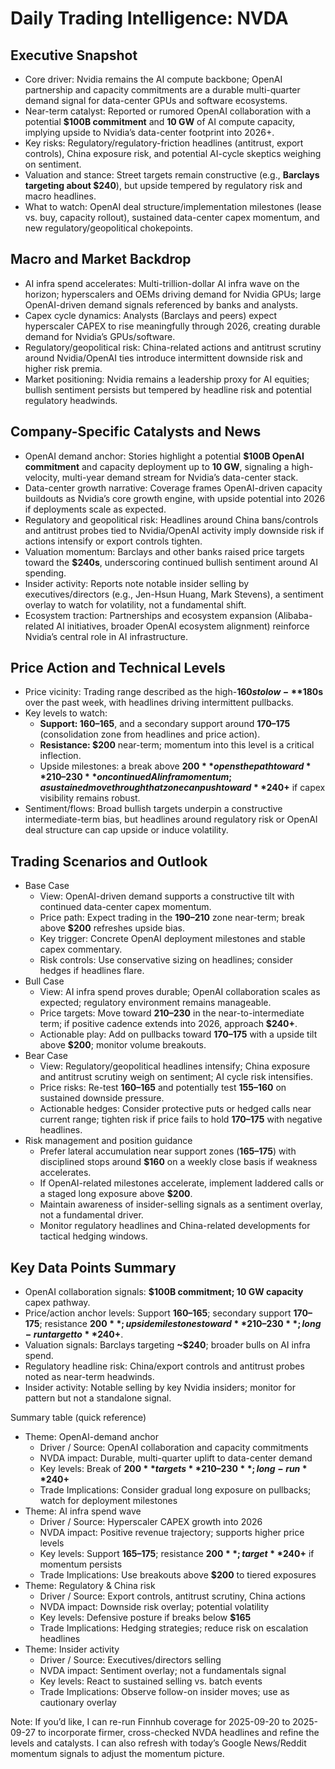 # Daily Trading Intelligence: NVDA

## Executive Snapshot
- Core driver: Nvidia remains the AI compute backbone; OpenAI partnership and capacity commitments are a durable multi-quarter demand signal for data-center GPUs and software ecosystems.
- Near-term catalyst: Reported or rumored OpenAI collaboration with a potential **$100B commitment** and **10 GW** of AI compute capacity, implying upside to Nvidia’s data-center footprint into 2026+.
- Key risks: Regulatory/regulatory-friction headlines (antitrust, export controls), China exposure risk, and potential AI-cycle skeptics weighing on sentiment.
- Valuation and stance: Street targets remain constructive (e.g., **Barclays targeting about $240**), but upside tempered by regulatory risk and macro headlines. 
- What to watch: OpenAI deal structure/implementation milestones (lease vs. buy, capacity rollout), sustained data-center capex momentum, and new regulatory/geopolitical chokepoints.

## Macro and Market Backdrop
- AI infra spend accelerates: Multi-trillion-dollar AI infra wave on the horizon; hyperscalers and OEMs driving demand for Nvidia GPUs; large OpenAI-driven demand signals referenced by banks and analysts.
- Capex cycle dynamics: Analysts (Barclays and peers) expect hyperscaler CAPEX to rise meaningfully through 2026, creating durable demand for Nvidia’s GPUs/software.
- Regulatory/geopolitical risk: China-related actions and antitrust scrutiny around Nvidia/OpenAI ties introduce intermittent downside risk and higher risk premia.
- Market positioning: Nvidia remains a leadership proxy for AI equities; bullish sentiment persists but tempered by headline risk and potential regulatory headwinds.

## Company-Specific Catalysts and News
- OpenAI demand anchor: Stories highlight a potential **$100B OpenAI commitment** and capacity deployment up to **10 GW**, signaling a high-velocity, multi-year demand stream for Nvidia’s data-center stack.
- Data-center growth narrative: Coverage frames OpenAI-driven capacity buildouts as Nvidia’s core growth engine, with upside potential into 2026 if deployments scale as expected.
- Regulatory and geopolitical risk: Headlines around China bans/controls and antitrust probes tied to Nvidia/OpenAI activity imply downside risk if actions intensify or export controls tighten.
- Valuation momentum: Barclays and other banks raised price targets toward the **$240s**, underscoring continued bullish sentiment around AI spending.
- Insider activity: Reports note notable insider selling by executives/directors (e.g., Jen-Hsun Huang, Mark Stevens), a sentiment overlay to watch for volatility, not a fundamental shift.
- Ecosystem traction: Partnerships and ecosystem expansion (Alibaba-related AI initiatives, broader OpenAI ecosystem alignment) reinforce Nvidia’s central role in AI infrastructure.

## Price Action and Technical Levels
- Price vicinity: Trading range described as the high-**$160s to low-**$180s** over the past week, with headlines driving intermittent pullbacks.
- Key levels to watch:
  - **Support: $160–$165**, and a secondary support around **$170–$175** (consolidation zone from headlines and price action).
  - **Resistance: $200** near-term; momentum into this level is a critical inflection.
  - Upside milestones: a break above **$200** opens the path toward **$210–$230** on continued AI infra momentum; a sustained move through that zone can push toward **$240+** if capex visibility remains robust.
- Sentiment/flows: Broad bullish targets underpin a constructive intermediate-term bias, but headlines around regulatory risk or OpenAI deal structure can cap upside or induce volatility.

## Trading Scenarios and Outlook
- Base Case
  - View: OpenAI-driven demand supports a constructive tilt with continued data-center capex momentum.
  - Price path: Expect trading in the **$190–$210** zone near-term; break above **$200** refreshes upside bias.
  - Key trigger: Concrete OpenAI deployment milestones and stable capex commentary.
  - Risk controls: Use conservative sizing on headlines; consider hedges if headlines flare.
- Bull Case
  - View: AI infra spend proves durable; OpenAI collaboration scales as expected; regulatory environment remains manageable.
  - Price targets: Move toward **$210–$230** in the near-to-intermediate term; if positive cadence extends into 2026, approach **$240+**.
  - Actionable play: Add on pullbacks toward **$170–$175** with a upside tilt above **$200**; monitor volume breakouts.
- Bear Case
  - View: Regulatory/geopolitical headlines intensify; China exposure and antitrust scrutiny weigh on sentiment; AI cycle risk intensifies.
  - Price risks: Re-test **$160–$165** and potentially test **$155–$160** on sustained downside pressure.
  - Actionable hedges: Consider protective puts or hedged calls near current range; tighten risk if price fails to hold **$170–$175** with negative headlines.
- Risk management and position guidance
  - Prefer lateral accumulation near support zones (**$165–$175**) with disciplined stops around **$160** on a weekly close basis if weakness accelerates.
  - If OpenAI-related milestones accelerate, implement laddered calls or a staged long exposure above **$200**.
  - Maintain awareness of insider-selling signals as a sentiment overlay, not a fundamental driver.
  - Monitor regulatory headlines and China-related developments for tactical hedging windows.

## Key Data Points Summary
- OpenAI collaboration signals: **$100B commitment; 10 GW capacity** capex pathway.
- Price/action anchor levels: Support **$160–$165**; secondary support **$170–$175**; resistance **$200**; upside milestones toward **$210–$230**; long-run target to **$240+**.
- Valuation signals: Barclays targeting **~$240**; broader bulls on AI infra spend.
- Regulatory headline risk: China/export controls and antitrust probes noted as near-term headwinds.
- Insider activity: Notable selling by key Nvidia insiders; monitor for pattern but not a standalone signal.

Summary table (quick reference)
- Theme: OpenAI-demand anchor
  - Driver / Source: OpenAI collaboration and capacity commitments
  - NVDA impact: Durable, multi-quarter uplift to data-center demand
  - Key levels: Break of **$200** targets **$210–$230**; long-run **$240+**
  - Trade Implications: Consider gradual long exposure on pullbacks; watch for deployment milestones
- Theme: AI infra spend wave
  - Driver / Source: Hyperscaler CAPEX growth into 2026
  - NVDA impact: Positive revenue trajectory; supports higher price levels
  - Key levels: Support **$165–$175**; resistance **$200**; target **$240+** if momentum persists
  - Trade Implications: Use breakouts above **$200** to tiered exposures
- Theme: Regulatory & China risk
  - Driver / Source: Export controls, antitrust scrutiny, China actions
  - NVDA impact: Downside risk overlay; potential volatility
  - Key levels: Defensive posture if breaks below **$165**
  - Trade Implications: Hedging strategies; reduce risk on escalation headlines
- Theme: Insider activity
  - Driver / Source: Executives/directors selling
  - NVDA impact: Sentiment overlay; not a fundamentals signal
  - Key levels: React to sustained selling vs. batch events
  - Trade Implications: Observe follow-on insider moves; use as cautionary overlay

Note: If you’d like, I can re-run Finnhub coverage for 2025-09-20 to 2025-09-27 to incorporate firmer, cross-checked NVDA headlines and refine the levels and catalysts. I can also refresh with today’s Google News/Reddit momentum signals to adjust the momentum picture.